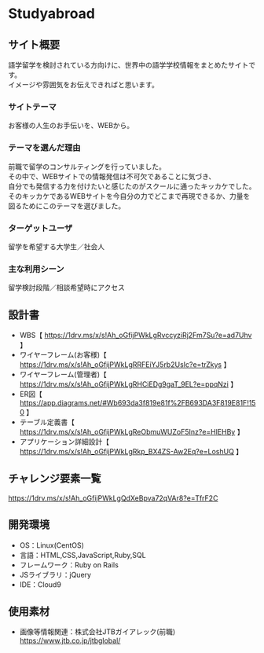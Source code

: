 # Studyabroad

## サイト概要
語学留学を検討されている方向けに、世界中の語学学校情報をまとめたサイトです。</br>
イメージや雰囲気をお伝えできればと思います。

### サイトテーマ
お客様の人生のお手伝いを、WEBから。

### テーマを選んだ理由
前職で留学のコンサルティングを行っていました。</br>
その中で、WEBサイトでの情報発信は不可欠であることに気づき、</br>
自分でも発信する力を付けたいと感じたのがスクールに通ったキッカケでした。</br>
そのキッカケであるWEBサイトを今自分の力でどこまで再現できるか、力量を図るためにこのテーマを選びました。

### ターゲットユーザ
留学を希望する大学生／社会人

### 主な利用シーン
留学検討段階／相談希望時にアクセス

## 設計書
- WBS【 https://1drv.ms/x/s!Ah_oGfijPWkLgRvccyziRj2Fm7Su?e=ad7Uhv 】</br>
- ワイヤーフレーム(お客様)【 https://1drv.ms/x/s!Ah_oGfijPWkLgRRFEiYJ5rb2UsIc?e=trZkys 】</br>
- ワイヤーフレーム(管理者)【 https://1drv.ms/x/s!Ah_oGfijPWkLgRHCiEDg9gaT_9EL?e=ppqNzi 】</br>
- ER図【 https://app.diagrams.net/#Wb693da3f819e81f%2FB693DA3F819E81F!150 】</br>
- テーブル定義書【 https://1drv.ms/x/s!Ah_oGfijPWkLgReObmuWUZoF5Inz?e=HlEHBy 】</br>
- アプリケーション詳細設計【 https://1drv.ms/x/s!Ah_oGfijPWkLgRkp_BX4ZS-Aw2Eq?e=LoshUQ 】

## チャレンジ要素一覧
https://1drv.ms/x/s!Ah_oGfijPWkLgQdXeBpva72qVAr8?e=TfrF2C

## 開発環境
- OS：Linux(CentOS)
- 言語：HTML,CSS,JavaScript,Ruby,SQL
- フレームワーク：Ruby on Rails
- JSライブラリ：jQuery
- IDE：Cloud9

## 使用素材
- 画像等情報関連：株式会社JTBガイアレック(前職)
https://www.jtb.co.jp/jtbglobal/
